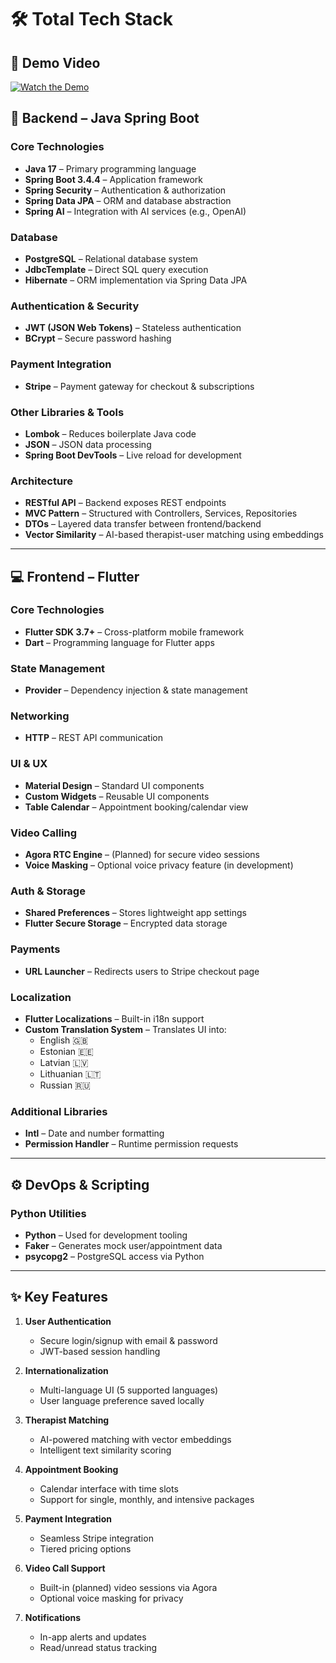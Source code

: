 # 🛠️ Total Tech Stack

## 🎥 Demo Video

[![Watch the Demo](.assets/Screenshot_20250407_074318.png)](https://vimeo.com/1073099828)





## 📌 Backend – Java Spring Boot

### Core Technologies
- **Java 17** – Primary programming language  
- **Spring Boot 3.4.4** – Application framework  
- **Spring Security** – Authentication & authorization  
- **Spring Data JPA** – ORM and database abstraction  
- **Spring AI** – Integration with AI services (e.g., OpenAI)

### Database
- **PostgreSQL** – Relational database system  
- **JdbcTemplate** – Direct SQL query execution  
- **Hibernate** – ORM implementation via Spring Data JPA

### Authentication & Security
- **JWT (JSON Web Tokens)** – Stateless authentication  
- **BCrypt** – Secure password hashing

### Payment Integration
- **Stripe** – Payment gateway for checkout & subscriptions

### Other Libraries & Tools
- **Lombok** – Reduces boilerplate Java code  
- **JSON** – JSON data processing  
- **Spring Boot DevTools** – Live reload for development

### Architecture
- **RESTful API** – Backend exposes REST endpoints  
- **MVC Pattern** – Structured with Controllers, Services, Repositories  
- **DTOs** – Layered data transfer between frontend/backend  
- **Vector Similarity** – AI-based therapist-user matching using embeddings

---

## 💻 Frontend – Flutter

### Core Technologies
- **Flutter SDK 3.7+** – Cross-platform mobile framework  
- **Dart** – Programming language for Flutter apps

### State Management
- **Provider** – Dependency injection & state management

### Networking
- **HTTP** – REST API communication

### UI & UX
- **Material Design** – Standard UI components  
- **Custom Widgets** – Reusable UI components  
- **Table Calendar** – Appointment booking/calendar view

### Video Calling
- **Agora RTC Engine** – (Planned) for secure video sessions  
- **Voice Masking** – Optional voice privacy feature (in development)

### Auth & Storage
- **Shared Preferences** – Stores lightweight app settings  
- **Flutter Secure Storage** – Encrypted data storage

### Payments
- **URL Launcher** – Redirects users to Stripe checkout page

### Localization
- **Flutter Localizations** – Built-in i18n support  
- **Custom Translation System** – Translates UI into:
  - English 🇬🇧  
  - Estonian 🇪🇪  
  - Latvian 🇱🇻  
  - Lithuanian 🇱🇹  
  - Russian 🇷🇺

### Additional Libraries
- **Intl** – Date and number formatting  
- **Permission Handler** – Runtime permission requests

---

## ⚙️ DevOps & Scripting

### Python Utilities
- **Python** – Used for development tooling  
- **Faker** – Generates mock user/appointment data  
- **psycopg2** – PostgreSQL access via Python

---

## ✨ Key Features

1. **User Authentication**  
   - Secure login/signup with email & password  
   - JWT-based session handling  

2. **Internationalization**  
   - Multi-language UI (5 supported languages)  
   - User language preference saved locally  

3. **Therapist Matching**  
   - AI-powered matching with vector embeddings  
   - Intelligent text similarity scoring  

4. **Appointment Booking**  
   - Calendar interface with time slots  
   - Support for single, monthly, and intensive packages  

5. **Payment Integration**  
   - Seamless Stripe integration  
   - Tiered pricing options  

6. **Video Call Support**  
   - Built-in (planned) video sessions via Agora  
   - Optional voice masking for privacy  

7. **Notifications**  
   - In-app alerts and updates  
   - Read/unread status tracking  
